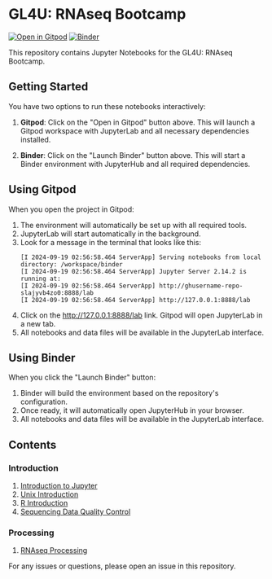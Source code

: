 # GL4U: RNAseq Bootcamp

[![Open in Gitpod](https://gitpod.io/button/open-in-gitpod.svg)](https://gitpod.io/#https://github.com/torres-alexis/binder/tree/gl4u-rnaseq-intro)
[![Binder](https://mybinder.org/badge_logo.svg)](https://mybinder.org/v2/gh/torres-alexis/binder/gl4u-rnaseq-intro)

This repository contains Jupyter Notebooks for the GL4U: RNAseq Bootcamp.

## Getting Started

You have two options to run these notebooks interactively:

1. **Gitpod**: Click on the "Open in Gitpod" button above. This will launch a Gitpod workspace with JupyterLab and all necessary dependencies installed.

2. **Binder**: Click on the "Launch Binder" button above. This will start a Binder environment with JupyterHub and all required dependencies.

## Using Gitpod

When you open the project in Gitpod:

1. The environment will automatically be set up with all required tools.
2. JupyterLab will start automatically in the background.
3. Look for a message in the terminal that looks like this:
   ```
   [I 2024-09-19 02:56:58.464 ServerApp] Serving notebooks from local directory: /workspace/binder
   [I 2024-09-19 02:56:58.464 ServerApp] Jupyter Server 2.14.2 is running at:
   [I 2024-09-19 02:56:58.464 ServerApp] http://ghusername-repo-slajyvb4zo0:8888/lab
   [I 2024-09-19 02:56:58.464 ServerApp] http://127.0.0.1:8888/lab
   ```
4. Click on the http://127.0.0.1:8888/lab link. Gitpod will open JupyterLab in a new tab.
5. All notebooks and data files will be available in the JupyterLab interface.

## Using Binder

When you click the "Launch Binder" button:

1. Binder will build the environment based on the repository's configuration.
2. Once ready, it will automatically open JupyterHub in your browser.
5. All notebooks and data files will be available in the JupyterLab interface.

## Contents

### Introduction
1. [Introduction to Jupyter](notebooks/intro/01-jupyter-intro.ipynb)
2. [Unix Introduction](notebooks/intro/02-unix-intro.ipynb)
3. [R Introduction](notebooks/intro/03-R-intro.ipynb)
4. [Sequencing Data Quality Control](notebooks/intro/04-sequencing-data-QC.ipynb)

### Processing
1. [RNAseq Processing](notebooks/processing/01-RNAseq_processing.ipynb)

For any issues or questions, please open an issue in this repository.
